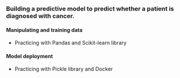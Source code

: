 ### Building a predictive model to predict whether a patient is diagnosed with cancer.

#### Manipulating and training data 
- Practicing with Pandas and Scikit-learn library

#### Model deployment
- Practicing with Pickle library and Docker 
